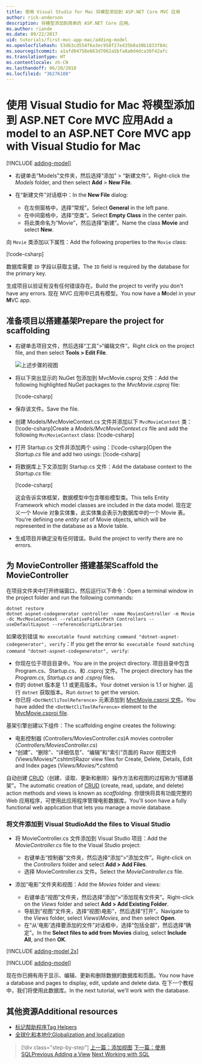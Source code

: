 ```yaml
---
title: 使用 Visual Studio for Mac 将模型添加到 ASP.NET Core MVC 应用
author: rick-anderson
description: 将模型添加到简单的 ASP.NET Core 应用。
ms.author: riande
ms.date: 09/22/2017
uid: tutorials/first-mvc-app-mac/adding-model
ms.openlocfilehash: 53d63cd554f6a3ec958f27ed35b0a30b1833f84c
ms.sourcegitcommit: a1afd04758e663d7062a5bfa8a0d4dca38f42afc
ms.translationtype: HT
ms.contentlocale: zh-CN
ms.lasthandoff: 06/20/2018
ms.locfileid: "36276108"
---
```

# <a name="add-a-model-to-an-aspnet-core-mvc-app-with-visual-studio-for-mac"></a><span data-ttu-id="db0c7-103">使用 Visual Studio for Mac 将模型添加到 ASP.NET Core MVC 应用</span><span class="sxs-lookup"><span data-stu-id="db0c7-103">Add a model to an ASP.NET Core MVC app with Visual Studio for Mac</span></span>

[!INCLUDE [adding-model](../../includes/mvc-intro/adding-model1.md)]

* <span data-ttu-id="db0c7-104">右键单击“Models”文件夹，然后选择“添加” > “新建文件”。</span><span class="sxs-lookup"><span data-stu-id="db0c7-104">Right-click the *Models* folder, and then select **Add** > **New File**.</span></span> 
* <span data-ttu-id="db0c7-105">在“新建文件”对话框中：</span><span class="sxs-lookup"><span data-stu-id="db0c7-105">In the **New File** dialog:</span></span>

  * <span data-ttu-id="db0c7-106">在左侧窗格中，选择“常规”。</span><span class="sxs-lookup"><span data-stu-id="db0c7-106">Select **General** in the left pane.</span></span>
  * <span data-ttu-id="db0c7-107">在中间窗格中，选择“空类”。</span><span class="sxs-lookup"><span data-stu-id="db0c7-107">Select **Empty Class** in the center pain.</span></span>
  * <span data-ttu-id="db0c7-108">将此类命名为“Movie”，然后选择“新建”。</span><span class="sxs-lookup"><span data-stu-id="db0c7-108">Name the class **Movie** and select **New**.</span></span>

<span data-ttu-id="db0c7-109">向 `Movie` 类添加以下属性：</span><span class="sxs-lookup"><span data-stu-id="db0c7-109">Add the following properties to the `Movie` class:</span></span>

[!code-csharp[](../../tutorials/first-mvc-app/start-mvc/sample/MvcMovie/Models/MovieNoEF.cs?name=snippet_1)]

<span data-ttu-id="db0c7-110">数据库需要 `ID` 字段以获取主键。</span><span class="sxs-lookup"><span data-stu-id="db0c7-110">The `ID` field is required by the database for the primary key.</span></span>

<span data-ttu-id="db0c7-111">生成项目以验证有没有任何错误存在。</span><span class="sxs-lookup"><span data-stu-id="db0c7-111">Build the project to verify you don't have any errors.</span></span> <span data-ttu-id="db0c7-112">现在 MVC 应用中已具有模型。</span><span class="sxs-lookup"><span data-stu-id="db0c7-112">You now have a **M**odel in your **M**VC app.</span></span>

## <a name="prepare-the-project-for-scaffolding"></a><span data-ttu-id="db0c7-113">准备项目以搭建基架</span><span class="sxs-lookup"><span data-stu-id="db0c7-113">Prepare the project for scaffolding</span></span>

- <span data-ttu-id="db0c7-114">右键单击项目文件，然后选择“工具”>“编辑文件”。</span><span class="sxs-lookup"><span data-stu-id="db0c7-114">Right click on the project file, and then select **Tools > Edit File**.</span></span>

  ![上述步骤的视图](adding-model/_static/1.png)

- <span data-ttu-id="db0c7-116">将以下突出显示的 NuGet 包添加到 MvcMovie.csproj 文件：</span><span class="sxs-lookup"><span data-stu-id="db0c7-116">Add the following highlighted NuGet packages to the *MvcMovie.csproj* file:</span></span>
             
  [!code-csharp[](../first-mvc-app-xplat/start-mvc/sample/MvcMovie/MvcMovie.csproj?highlight=7,10)]

- <span data-ttu-id="db0c7-117">保存该文件。</span><span class="sxs-lookup"><span data-stu-id="db0c7-117">Save the file.</span></span>

- <span data-ttu-id="db0c7-118">创建 Models/MvcMovieContext.cs 文件并添加以下 `MvcMovieContext` 类：[!code-csharp[](../../tutorials/first-mvc-app-xplat/start-mvc/sample/MvcMovie/Models/MvcMovieContext.cs)]</span><span class="sxs-lookup"><span data-stu-id="db0c7-118">Create a *Models/MvcMovieContext.cs* file and add the following `MvcMovieContext` class:  [!code-csharp[](../../tutorials/first-mvc-app-xplat/start-mvc/sample/MvcMovie/Models/MvcMovieContext.cs)]</span></span>
   
- <span data-ttu-id="db0c7-119">打开 Startup.cs 文件并添加两个 using：[!code-csharp[](../../tutorials/first-mvc-app-xplat/start-mvc/sample/MvcMovie/Startup.cs?name=snippet1&highlight=1,2)]</span><span class="sxs-lookup"><span data-stu-id="db0c7-119">Open the *Startup.cs* file and add two usings:  [!code-csharp[](../../tutorials/first-mvc-app-xplat/start-mvc/sample/MvcMovie/Startup.cs?name=snippet1&highlight=1,2)]</span></span>

- <span data-ttu-id="db0c7-120">将数据库上下文添加到 Startup.cs 文件：</span><span class="sxs-lookup"><span data-stu-id="db0c7-120">Add the database context to the *Startup.cs* file:</span></span>

   [!code-csharp[](../../tutorials/first-mvc-app-xplat/start-mvc/sample/MvcMovie/Startup.cs?name=snippet2&highlight=6-7)]

  <span data-ttu-id="db0c7-121">这会告诉实体框架，数据模型中包含哪些模型类。</span><span class="sxs-lookup"><span data-stu-id="db0c7-121">This tells Entity Framework which model classes are included in the data model.</span></span> <span data-ttu-id="db0c7-122">现在定义一个 Movie 对象实体集，此实体集会表示为数据库中的一个 Movie 表。</span><span class="sxs-lookup"><span data-stu-id="db0c7-122">You're defining one *entity set* of Movie objects, which will be represented in the database as a Movie table.</span></span>

- <span data-ttu-id="db0c7-123">生成项目并确定没有任何错误。</span><span class="sxs-lookup"><span data-stu-id="db0c7-123">Build the project to verify there are no errors.</span></span>

## <a name="scaffold-the-moviecontroller"></a><span data-ttu-id="db0c7-124">为 MovieController 搭建基架</span><span class="sxs-lookup"><span data-stu-id="db0c7-124">Scaffold the MovieController</span></span>

<span data-ttu-id="db0c7-125">在项目文件夹中打开终端窗口，然后运行以下命令：</span><span class="sxs-lookup"><span data-stu-id="db0c7-125">Open a terminal window in the project folder and run the following commands:</span></span>

```
dotnet restore
dotnet aspnet-codegenerator controller -name MoviesController -m Movie -dc MvcMovieContext --relativeFolderPath Controllers --useDefaultLayout --referenceScriptLibraries 
```
<span data-ttu-id="db0c7-126">如果收到错误 `No executable found matching command "dotnet-aspnet-codegenerator", verify`：</span><span class="sxs-lookup"><span data-stu-id="db0c7-126">If you get the error `No executable found matching command "dotnet-aspnet-codegenerator", verify`:</span></span>

 * <span data-ttu-id="db0c7-127">你现在位于项目目录中。</span><span class="sxs-lookup"><span data-stu-id="db0c7-127">You are in the project directory.</span></span> <span data-ttu-id="db0c7-128">项目目录中包含 Program.cs、Startup.cs、和 .csproj 文件。</span><span class="sxs-lookup"><span data-stu-id="db0c7-128">The project directory has the *Program.cs*, *Startup.cs* and *.csproj* files.</span></span>
 * <span data-ttu-id="db0c7-129">你的 dotnet 版本是 1.1 或更高版本。</span><span class="sxs-lookup"><span data-stu-id="db0c7-129">Your dotnet version is 1.1 or higher.</span></span> <span data-ttu-id="db0c7-130">运行 `dotnet` 获取版本。</span><span class="sxs-lookup"><span data-stu-id="db0c7-130">Run `dotnet` to get the version.</span></span>
 * <span data-ttu-id="db0c7-131">你已将 `<DotNetCliToolReference>` 元素添加到 [MvcMovie.csproj 文件](#prepare-the-project-for-scaffolding)。</span><span class="sxs-lookup"><span data-stu-id="db0c7-131">You have added the `<DotNetCliToolReference>` element to the [MvcMovie.csproj file](#prepare-the-project-for-scaffolding).</span></span>
 
<!--
> [!NOTE]
> If you get an error when the scaffolding command runs, see [issue 444 in the scaffolding repository](https://github.com/aspnet/scaffolding/issues/444) for a workaround.
-->

<span data-ttu-id="db0c7-132">基架引擎创建以下组件：</span><span class="sxs-lookup"><span data-stu-id="db0c7-132">The scaffolding engine creates the following:</span></span>

* <span data-ttu-id="db0c7-133">电影控制器 (Controllers/MoviesController.cs)</span><span class="sxs-lookup"><span data-stu-id="db0c7-133">A movies controller (*Controllers/MoviesController.cs*)</span></span>
* <span data-ttu-id="db0c7-134">“创建”、“删除”、“详细信息”、“编辑”和“索引”页面的 Razor 视图文件 (Views/Movies/\*.cshtml)</span><span class="sxs-lookup"><span data-stu-id="db0c7-134">Razor view files for Create, Delete, Details, Edit and Index pages (*Views/Movies/\*.cshtml*)</span></span>

<span data-ttu-id="db0c7-135">自动创建 [CRUD](https://wikipedia.org/wiki/Create,_read,_update_and_delete)（创建、读取、更新和删除）操作方法和视图的过程称为“搭建基架”。</span><span class="sxs-lookup"><span data-stu-id="db0c7-135">The automatic creation of [CRUD](https://wikipedia.org/wiki/Create,_read,_update_and_delete) (create, read, update, and delete) action methods and views is known as *scaffolding*.</span></span> <span data-ttu-id="db0c7-136">你很快将具有功能完整的 Web 应用程序，可使用此应用程序管理电影数据库。</span><span class="sxs-lookup"><span data-stu-id="db0c7-136">You'll soon have a fully functional web application that lets you manage a movie database.</span></span>

### <a name="add-the-files-to-visual-studio"></a><span data-ttu-id="db0c7-137">将文件添加到 Visual Studio</span><span class="sxs-lookup"><span data-stu-id="db0c7-137">Add the files to Visual Studio</span></span>

* <span data-ttu-id="db0c7-138">将 MovieController.cs 文件添加到 Visual Studio 项目：</span><span class="sxs-lookup"><span data-stu-id="db0c7-138">Add the *MovieController.cs* file to the Visual Studio project:</span></span>

  * <span data-ttu-id="db0c7-139">右键单击“控制器”文件夹，然后选择“添加”>“添加文件”。</span><span class="sxs-lookup"><span data-stu-id="db0c7-139">Right-click on the *Controllers* folder and select **Add > Add Files**.</span></span>
  * <span data-ttu-id="db0c7-140">选择 MovieController.cs 文件。</span><span class="sxs-lookup"><span data-stu-id="db0c7-140">Select the *MovieController.cs* file.</span></span>

* <span data-ttu-id="db0c7-141">添加“电影”文件夹和视图：</span><span class="sxs-lookup"><span data-stu-id="db0c7-141">Add the *Movies* folder and views:</span></span>

  * <span data-ttu-id="db0c7-142">右键单击“视图”文件夹，然后选择“添加”>“添加现有文件夹”。</span><span class="sxs-lookup"><span data-stu-id="db0c7-142">Right-click on the *Views* folder and select **Add > Add Existing Folder**.</span></span>
  * <span data-ttu-id="db0c7-143">导航到“视图”文件夹，选择“视图\电影”，然后选择“打开”。</span><span class="sxs-lookup"><span data-stu-id="db0c7-143">Navigate to the *Views* folder, select *Views\Movies*, and then select **Open**.</span></span>
  * <span data-ttu-id="db0c7-144">在“从‘电影’选择要添加的文件”对话框中，选择“包括全部”，然后选择“确定”。</span><span class="sxs-lookup"><span data-stu-id="db0c7-144">In the **Select files to add from Movies** dialog, select **Include All**, and then **OK**.</span></span>

[!INCLUDE [adding-model 2x](../../includes/mvc-intro/adding-model2xp.md)]

[!INCLUDE [adding-model](../../includes/mvc-intro/adding-model3.md)]

<span data-ttu-id="db0c7-145">现在你已拥有用于显示、编辑、更新和删除数据的数据库和页面。</span><span class="sxs-lookup"><span data-stu-id="db0c7-145">You now have a database and pages to display, edit, update and delete data.</span></span> <span data-ttu-id="db0c7-146">在下一个教程中，我们将使用此数据库。</span><span class="sxs-lookup"><span data-stu-id="db0c7-146">In the next tutorial, we'll work with the database.</span></span>

## <a name="additional-resources"></a><span data-ttu-id="db0c7-147">其他资源</span><span class="sxs-lookup"><span data-stu-id="db0c7-147">Additional resources</span></span>

* [<span data-ttu-id="db0c7-148">标记帮助程序</span><span class="sxs-lookup"><span data-stu-id="db0c7-148">Tag Helpers</span></span>](xref:mvc/views/tag-helpers/intro)
* [<span data-ttu-id="db0c7-149">全球化和本地化</span><span class="sxs-lookup"><span data-stu-id="db0c7-149">Globalization and localization</span></span>](xref:fundamentals/localization)

> [!div class="step-by-step"]
> <span data-ttu-id="db0c7-150">[上一篇：添加视图](adding-view.md)
> [下一篇：使用 SQL](working-with-sql.md)</span><span class="sxs-lookup"><span data-stu-id="db0c7-150">[Previous Adding a View](adding-view.md)
[Next Working with SQL](working-with-sql.md)</span></span>  
